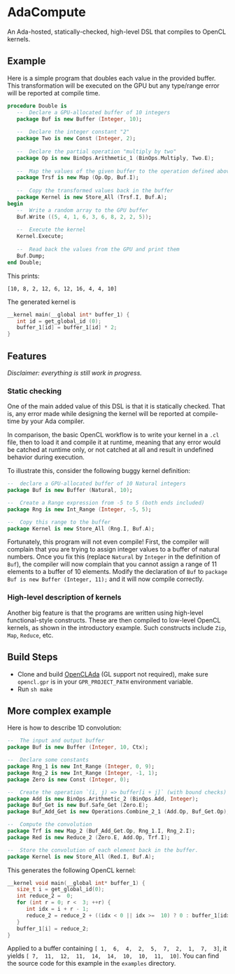 # AdaCompute
An Ada-hosted, statically-checked, high-level DSL that compiles to OpenCL kernels.

## Example

Here is a simple program that doubles each value in the provided buffer. This transformation will be executed on the GPU but any type/range error will be reported at compile time.

```ada
procedure Double is
   --  Declare a GPU-allocated buffer of 10 integers
   package Buf is new Buffer (Integer, 10);
   
   --  Declare the integer constant "2"
   package Two is new Const (Integer, 2);
   
   --  Declare the partial operation "multiply by two"
   package Op is new BinOps.Arithmetic_1 (BinOps.Multiply, Two.E);
   
   --  Map the values of the given buffer to the operation defined above
   package Trsf is new Map (Op.Op, Buf.I);
   
   --  Copy the transformed values back in the buffer
   package Kernel is new Store_All (Trsf.I, Buf.A);
begin
   --  Write a random array to the GPU buffer
   Buf.Write ((5, 4, 1, 6, 3, 6, 8, 2, 2, 5));
   
   --  Execute the kernel
   Kernel.Execute;
   
   --  Read back the values from the GPU and print them
   Buf.Dump;
end Double;
```
This prints:

```
[10, 8, 2, 12, 6, 12, 16, 4, 4, 10]
```

The generated kernel is

```c
__kernel main(__global int* buffer_1) {
   int id = get_global_id (0);
   buffer_1[id] = buffer_1[id] * 2;
}
```

## Features

*Disclaimer: everything is still work in progress.*

### Static checking

One of the main added value of this DSL is that it is statically checked. That is, any error made while designing the kernel will be reported at compile-time by your Ada compiler.

In comparison, the basic OpenCL workflow is to write your kernel in a `.cl` file, then to load it and compile it at runtime, meaning that any error would be catched at runtime only, or not catched at all and result in undefined behavior during execution.

To illustrate this, consider the following buggy kernel definition:
```ada
--  declare a GPU-allocated buffer of 10 Natural integers
package Buf is new Buffer (Natural, 10);

--  Create a Range expression from -5 to 5 (both ends included)
package Rng is new Int_Range (Integer, -5, 5);

--  Copy this range to the buffer
package Kernel is new Store_All (Rng.I, Buf.A);
```

Fortunately, this program will not even compile! First, the compiler will complain that you are trying to assign integer
values to a buffer of natural numbers. Once you fix this (replace `Natural` by `Integer` in the definition of `Buf`), the compiler will now complain that you cannot assign a range of 11 elements to a buffer of 10 elements. Modify the declaration of `Buf` to `package Buf is new Buffer (Integer, 11);` and it will now compile correctly.

### High-level description of kernels

Another big feature is that the programs are written using high-level functional-style constructs. These are then compiled to low-level OpenCL kernels, as shown in the introductory example. Such constructs include `Zip`, `Map`, `Reduce`, etc. 

## Build Steps

- Clone and build [OpenCLAda](https://github.com/flyx/OpenCLAda) (GL support not required), make sure `opencl.gpr` is in your `GPR_PROJECT_PATH` environment variable.
- Run `sh make`

## More complex example

Here is how to describe 1D convolution:

```ada
--  The input and output buffer
package Buf is new Buffer (Integer, 10, Ctx);

--  Declare some constants
package Rng_1 is new Int_Range (Integer, 0, 9);
package Rng_2 is new Int_Range (Integer, -1, 1);
package Zero is new Const (Integer, 0);

--  Create the operation `(i, j) => buffer[i + j]` (with bound checks)
package Add is new BinOps.Arithmetic_2 (BinOps.Add, Integer);
package Buf_Get is new Buf.Safe_Get (Zero.E);
package Buf_Add_Get is new Operations.Combine_2_1 (Add.Op, Buf_Get.Op);

--  Compute the convolution
package Trf is new Map_2 (Buf_Add_Get.Op, Rng_1.I, Rng_2.I);
package Red is new Reduce_2 (Zero.E, Add.Op, Trf.I);

--  Store the convolution of each element back in the buffer.
package Kernel is new Store_All (Red.I, Buf.A);
```

This generates the following OpenCL kernel:

```c
__kernel void main(__global int* buffer_1) {
   size_t i = get_global_id(0);
   int reduce_2 =  0;
   for (int r = 0; r <  3; ++r) {
      int idx = i + r - 1;
      reduce_2 = reduce_2 + ((idx < 0 || idx >=  10) ? 0 : buffer_1[idx]);
   }
   buffer_1[i] = reduce_2;
}
```

Applied to a buffer containing `[ 1,  6,  4,  2,  5,  7,  2,  1,  7,  3]`, it yields `[ 7,  11,  12,  11,  14,  14,  10,  10,  11,  10]`. You can find the source code for this example in the `examples` directory.

